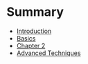 # Summary

* [Introduction](README.md)
* [Basics](chapter1.md)
* [Chapter 2](chapter2.md)
* [Advanced Techniques](chapter3.md)

